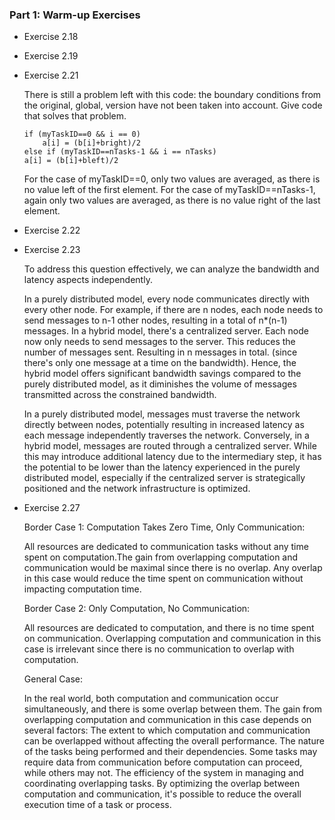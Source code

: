 ### Part 1: Warm-up Exercises
* Exercise 2.18



* Exercise 2.19




* Exercise 2.21
    
    There is still a problem left with this code: the boundary conditions from the original, global, version have not been taken into account. Give code that solves that problem.
    ```
    if (myTaskID==0 && i == 0)
        a[i] = (b[i]+bright)/2
    else if (myTaskID==nTasks-1 && i == nTasks)
    a[i] = (b[i]+bleft)/2 
    ```
    For the case of myTaskID==0, only two values are averaged, as there is no value left of the first element. For the case of myTaskID==nTasks-1, again only two values are averaged, as there is no value right of the last element.

* Exercise 2.22



* Exercise 2.23
    
    To address this question effectively, we can analyze the bandwidth and latency aspects independently.

    In a purely distributed model, every node communicates directly with every other node. For example, if there are n nodes, each node needs to send messages to n-1 other nodes, resulting in a total of n*(n-1) messages. In a hybrid model, there's a centralized server. Each node now only needs to send messages to the server. This reduces the number of messages sent. Resulting in n messages in total. (since there's only one message at a time on the bandwidth). Hence, the hybrid model offers significant bandwidth savings compared to the purely distributed model, as it diminishes the volume of messages transmitted across the constrained bandwidth.

    In a purely distributed model, messages must traverse the network directly between nodes, potentially resulting in increased latency as each message independently traverses the network. Conversely, in a hybrid model, messages are routed through a centralized server. While this may introduce additional latency due to the intermediary step, it has the potential to be lower than the latency experienced in the purely distributed model, especially if the centralized server is strategically positioned and the network infrastructure is optimized.




* Exercise 2.27

    Border Case 1: Computation Takes Zero Time, Only Communication:

    All resources are dedicated to communication tasks without any time spent on computation.The gain from overlapping computation and communication would be maximal since there is no overlap. Any overlap in this case would reduce the time spent on communication without impacting computation time.

    Border Case 2: Only Computation, No Communication:

    All resources are dedicated to computation, and there is no time spent on communication. Overlapping computation and communication in this case is irrelevant since there is no communication to overlap with computation.

    General Case:

    In the real world, both computation and communication occur simultaneously, and there is some overlap between them. The gain from overlapping computation and communication in this case depends on several factors:
    The extent to which computation and communication can be overlapped without affecting the overall performance.
    The nature of the tasks being performed and their dependencies. Some tasks may require data from communication before computation can proceed, while others may not. The efficiency of the system in managing and coordinating overlapping tasks. By optimizing the overlap between computation and communication, it's possible to reduce the overall execution time of a task or process.